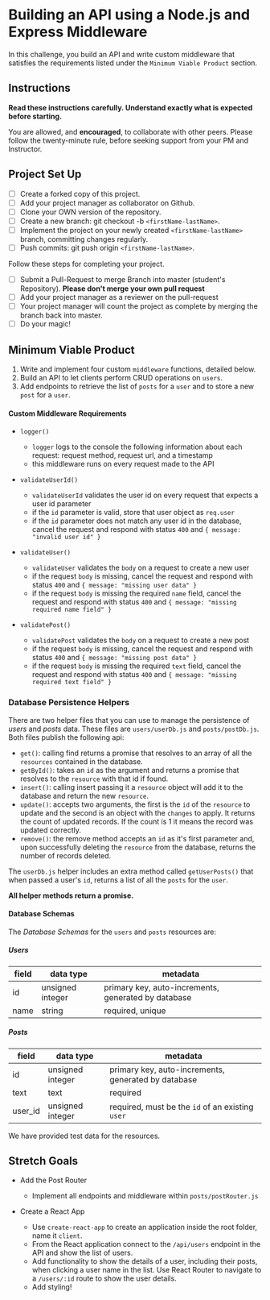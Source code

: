 # Building an API using a Node.js and Express Middleware

In this challenge, you build an API and write custom middleware that satisfies the requirements listed under the `Minimum Viable Product` section.

## Instructions

**Read these instructions carefully. Understand exactly what is expected before starting.**

You are allowed, and **encouraged**, to collaborate with other peers. Please follow the twenty-minute rule, before seeking support from your PM and Instructor.

## Project Set Up

-   [ ] Create a forked copy of this project.
-   [ ] Add your project manager as collaborator on Github.
-   [ ] Clone your OWN version of the repository.
-   [ ] Create a new branch: git checkout -b `<firstName-lastName>`.
-   [ ] Implement the project on your newly created `<firstName-lastName>` branch, committing changes regularly.
-   [ ] Push commits: git push origin `<firstName-lastName>`.

Follow these steps for completing your project.

-   [ ] Submit a Pull-Request to merge <firstName-lastName> Branch into master (student's Repository). **Please don't merge your own pull request**
-   [ ] Add your project manager as a reviewer on the pull-request
-   [ ] Your project manager will count the project as complete by merging the branch back into master.
-   [ ] Do your magic!

## Minimum Viable Product

1. Write and implement four custom `middleware` functions, detailed below.
1. Build an API to let clients perform CRUD operations on `users`.
1. Add endpoints to retrieve the list of `posts` for a `user` and to store a new `post` for a `user`.

#### Custom Middleware Requirements

-   `logger()`

    -   `logger` logs to the console the following information about each request: request method, request url, and a timestamp
    -   this middleware runs on every request made to the API

-   `validateUserId()`

    -   `validateUserId` validates the user id on every request that expects a user id parameter
    -   if the `id` parameter is valid, store that user object as `req.user`
    -   if the `id` parameter does not match any user id in the database, cancel the request and respond with status `400` and `{ message: "invalid user id" }`

-   `validateUser()`

    -   `validateUser` validates the `body` on a request to create a new user
    -   if the request `body` is missing, cancel the request and respond with status `400` and `{ message: "missing user data" }`
    -   if the request `body` is missing the required `name` field, cancel the request and respond with status `400` and `{ message: "missing required name field" }`

-   `validatePost()`
    -   `validatePost` validates the `body` on a request to create a new post
    -   if the request `body` is missing, cancel the request and respond with status `400` and `{ message: "missing post data" }`
    -   if the request `body` is missing the required `text` field, cancel the request and respond with status `400` and `{ message: "missing required text field" }`

### Database Persistence Helpers

There are two helper files that you can use to manage the persistence of _users_ and _posts_ data. These files are `users/userDb.js` and `posts/postDb.js`. Both files publish the following api:

-   `get()`: calling find returns a promise that resolves to an array of all the `resources` contained in the database.
-   `getById()`: takes an `id` as the argument and returns a promise that resolves to the `resource` with that id if found.
-   `insert()`: calling insert passing it a `resource` object will add it to the database and return the new `resource`.
-   `update()`: accepts two arguments, the first is the `id` of the `resource` to update and the second is an object with the `changes` to apply. It returns the count of updated records. If the count is 1 it means the record was updated correctly.
-   `remove()`: the remove method accepts an `id` as it's first parameter and, upon successfully deleting the `resource` from the database, returns the number of records deleted.

The `userDb.js` helper includes an extra method called `getUserPosts()` that when passed a user's `id`, returns a list of all the `posts` for the `user`.

**All helper methods return a promise.**

#### Database Schemas

The _Database Schemas_ for the `users` and `posts` resources are:

##### Users

| field | data type        | metadata                                            |
| ----- | ---------------- | --------------------------------------------------- |
| id    | unsigned integer | primary key, auto-increments, generated by database |
| name  | string           | required, unique                                    |

##### Posts

| field   | data type        | metadata                                            |
| ------- | ---------------- | --------------------------------------------------- |
| id      | unsigned integer | primary key, auto-increments, generated by database |
| text    | text             | required                                            |
| user_id | unsigned integer | required, must be the `id` of an existing `user`    |

We have provided test data for the resources.

## Stretch Goals

-   Add the Post Router

    -   Implement all endpoints and middleware within `posts/postRouter.js`

-   Create a React App
    -   Use `create-react-app` to create an application inside the root folder, name it `client`.
    -   From the React application connect to the `/api/users` endpoint in the API and show the list of users.
    -   Add functionality to show the details of a user, including their posts, when clicking a user name in the list. Use React Router to navigate to a `/users/:id` route to show the user details.
    -   Add styling!
